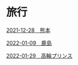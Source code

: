 
# 旅行


[2021-12-28　熊本](./2021-12-28)

[2022-01-09　鹿島](./2022-01-09)

[2022-01-29　高輪プリンス](./2022-01-29)
